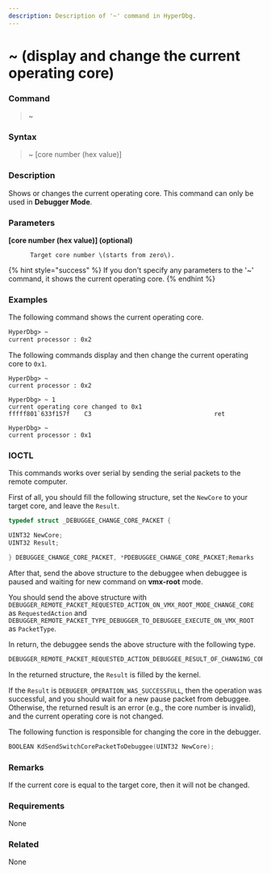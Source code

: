 ```yaml
---
description: Description of '~' command in HyperDbg.
---
```


# ~ \(display and change the current operating core\)

### Command

> ~

### Syntax

> ~ \[core number \(hex value\)\]

### Description

Shows or changes the current operating core. This command can only be used in **Debugger Mode**.

### Parameters

**\[core number \(hex value\)\] \(optional\)**

          Target core number \(starts from zero\).

{% hint style="success" %}
If you don't specify any parameters to the '~' command, it shows the current operating core.
{% endhint %}

### Examples

The following command shows the current operating core.

```diff
HyperDbg> ~
current processor : 0x2
```

The following commands display and then change the current operating core to `0x1`.

```text
HyperDbg> ~
current processor : 0x2

HyperDbg> ~ 1
current operating core changed to 0x1
fffff801`633f157f    C3                                  ret

HyperDbg> ~
current processor : 0x1
```

### IOCTL

This commands works over serial by sending the serial packets to the remote computer.

First of all, you should fill the following structure, set the `NewCore` to your target core, and leave the `Result`.

```c
typedef struct _DEBUGGEE_CHANGE_CORE_PACKET {

UINT32 NewCore; 
UINT32 Result;

} DEBUGGEE_CHANGE_CORE_PACKET, *PDEBUGGEE_CHANGE_CORE_PACKET;Remarks
```

After that, send the above structure to the debuggee when debuggee is paused and waiting for new command on **vmx-root** mode.

You should send the above structure with `DEBUGGER_REMOTE_PACKET_REQUESTED_ACTION_ON_VMX_ROOT_MODE_CHANGE_CORE` as `RequestedAction` and `DEBUGGER_REMOTE_PACKET_TYPE_DEBUGGER_TO_DEBUGGEE_EXECUTE_ON_VMX_ROOT` as `PacketType`.

In return, the debuggee sends the above structure with the following type.

```c
DEBUGGER_REMOTE_PACKET_REQUESTED_ACTION_DEBUGGEE_RESULT_OF_CHANGING_CORE
```

In the returned structure, the `Result` is filled by the kernel.

If the `Result` is `DEBUGEER_OPERATION_WAS_SUCCESSFULL`, then the operation was successful, and you should wait for a new pause packet from debuggee. Otherwise, the returned result is an error \(e.g., the core number is invalid\), and the current operating core is not changed.

The following function is responsible for changing the core in the debugger.

```c
BOOLEAN KdSendSwitchCorePacketToDebuggee(UINT32 NewCore);
```

### **Remarks**

If the current core is equal to the target core, then it will not be changed.

### Requirements

None

### Related

None

